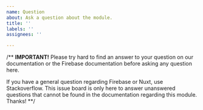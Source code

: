 ```yaml
---
name: Question
about: Ask a question about the module.
title: ''
labels: ''
assignees: ''

---
```


/** **IMPORTANT!**
Please try hard to find an answer to your question on our documentation or the Firebase documentation before asking any question here.

If you have a general question regarding Firebase or Nuxt, use Stackoverflow. This issue board is only here to answer unanswered questions that cannot be found in the documentation regarding this module. Thanks!
**/
